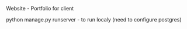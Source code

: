 Website - Portfolio for client

python manage.py runserver - to run localy (need to configure postgres)
